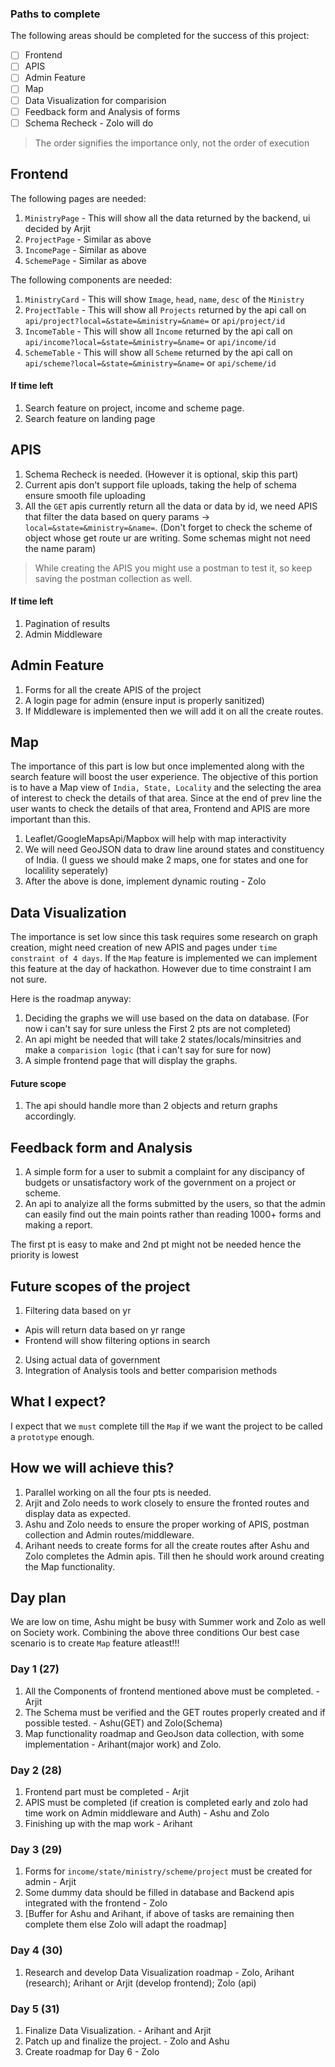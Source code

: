 ### Paths to complete

The following areas should be completed for the success of this project:
- [ ] Frontend
- [ ] APIS
- [ ] Admin Feature
- [ ] Map
- [ ] Data Visualization for comparision
- [ ] Feedback form and Analysis of forms
- [ ] Schema Recheck - Zolo will do

> The order signifies the importance only, not the order of execution

## Frontend

The following pages are needed:

1. `MinistryPage` - This will show all the data returned by the backend, ui decided by Arjit
2. `ProjectPage`  - Similar as above
3. `IncomePage`   - Similar as above
4. `SchemePage`   - Similar as above

The following components are needed:

1. `MinistryCard` - This will show `Image`, `head`, `name`, `desc` of the `Ministry`
2. `ProjectTable` - This will show all `Projects` returned by the api call on `api/project?local=&state=&ministry=&name=` or `api/project/id`
3. `IncomeTable`  - This will show all `Income` returned by the api call on `api/income?local=&state=&ministry=&name=` or `api/income/id`
4. `SchemeTable`  - This will show all `Scheme` returned by the api call on `api/scheme?local=&state=&ministry=&name=` or `api/scheme/id`

#### If time left

1. Search feature on project, income and scheme page.
2. Search feature on landing page

## APIS

1. Schema Recheck is needed. (However it is optional, skip this part)
2. Current apis don't support file uploads, taking the help of schema ensure smooth file uploading
3. All the `GET` apis currently return all the data or data by id, we need APIS that filter the data based on query params -> `local=&state=&ministry=&name=`. (Don't forget to check the scheme of object whose get route ur are writing. Some schemas might not need the name param)

> While creating the APIS you might use a postman to test it, so keep saving the postman collection as well.

#### If time left

1. Pagination of results
2. Admin Middleware

## Admin Feature

1. Forms for all the create APIS of the project
2. A login page for admin (ensure input is properly sanitized)
3. If Middleware is implemented then we will add it on all the create routes.

## Map

The importance of this part is low but once implemented along with the search feature will boost the user experience.
The objective of this portion is to have a Map view of `India, State, Locality` and the selecting the area of interest to check the details of that area.
Since at the end of prev line the user wants to check the details of that area, Frontend and APIS are more important than this.

1. Leaflet/GoogleMapsApi/Mapbox will help with map interactivity
2. We will need GeoJSON data to draw line around states and constituency of India. (I guess we should make 2 maps, one for states and one for localility seperately)
3. After the above is done, implement dynamic routing - Zolo

## Data Visualization

The importance is set low since this task requires some research on graph creation, might need creation of new APIS and pages under `time constraint of 4 days`.
If the `Map` feature is implemented we can implement this feature at the day of hackathon.
However due to time constraint I am not sure.

Here is the roadmap anyway:

1. Deciding the graphs we will use based on the data on database. (For now i can't say for sure unless the First 2 pts are not completed)
2. An api might be needed that will take 2 states/locals/minsitries and make a `comparision logic` (that i can't say for sure for now)
3. A simple frontend page that will display the graphs.

#### Future scope

1. The api should handle more than 2 objects and return graphs accordingly.

## Feedback form and Analysis

1. A simple form for a user to submit a complaint for any discipancy of budgets or unsatisfactory work of the government on a project or scheme.
2. An api to analyize all the forms submitted by the users, so that the admin can easily find out the main points rather than reading 1000+ forms and making a report.

The first pt is easy to make and 2nd pt might not be needed hence the priority is lowest

## Future scopes of the project

1. Filtering data based on yr
  - Apis will return data based on yr range
  - Frontend will show filtering options in search
2. Using actual data of government
3. Integration of Analysis tools and better comparision methods

## What I expect?

I expect that we `must` complete till the `Map` if we want the project to be called a `prototype` enough.

## How we will achieve this?

1. Parallel working on all the four pts is needed.
2. Arjit and Zolo needs to work closely to ensure the fronted routes and display data as expected.
3. Ashu and Zolo needs to ensure the proper working of APIS, postman collection and Admin routes/middleware.
4. Arihant needs to create forms for all the create routes after Ashu and Zolo completes the Admin apis. Till then he should work around creating the Map functionality.

## Day plan

We are low on time, Ashu might be busy with Summer work and Zolo as well on Society work.
Combining the above three conditions Our best case scenario is to create `Map` feature atleast!!!

### Day 1 (27)

1. All the Components of frontend mentioned above must be completed. - Arjit
2. The Schema must be verified and the GET routes properly created and if possible tested. - Ashu(GET) and Zolo(Schema)
3. Map functionality roadmap and GeoJson data collection, with some implementation - Arihant(major work) and Zolo.

### Day 2 (28)

1. Frontend part must be completed - Arjit
2. APIS must be completed (if creation is completed early and zolo had time work on Admin middleware and Auth) - Ashu and Zolo
3. Finishing up with the map work - Arihant

### Day 3 (29)

1. Forms for `income/state/ministry/scheme/project` must be created for admin - Arjit
2. Some dummy data should be filled in database and Backend apis integrated with the frontend - Zolo
3. [Buffer for Ashu and Arihant, if above of tasks are remaining then complete them else Zolo will adapt the roadmap]

### Day 4 (30)

1. Research and develop Data Visualization roadmap - Zolo, Arihant (research); Arihant or Arjit (develop frontend); Zolo (api)

### Day 5 (31)

1. Finalize Data Visualization. - Arihant and Arjit
2. Patch up and finalize the project. - Zolo and Ashu
3. Create roadmap for Day 6 - Zolo
